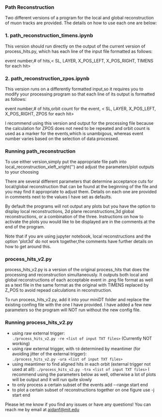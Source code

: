 ### Path Reconstruction
Two different versions of a program for the local and global reconstruction of muon tracks are provided. The details on how to use each one are below:

### 1. path_reconstruction_timens.ipynb

This version should run directly on the output of the current version of process_hits.py, which has each line of the input file formatted as follows:

  event number,# of hits,< SL, LAYER, X_POS_LEFT, X_POS_RIGHT, TIMENS for each hit>
  
### 2. path_reconstruction_zpos.ipynb

This version runs on a differently formatted input,so it requires you to modify your processing program so that each line of its output is formatted as follows:

  event number,# of hits,orbit count for the event, < SL, LAYER, X_POS_LEFT, X_POS_RIGHT, ZPOS for each hit> 
  
I recommend using this version and output for the processing file because the calculation for ZPOS does not need to be repeated and orbit count is used as a marker for the events,which is unambigous, whereas event number varies based on the selection of data processed.

### Running path_reconstruction
To use either version,simply put the appropriate file path into local_reconstruction_xleft_xright('<insert file path here>') and adjust the parameters/plot outputs to your choosing
  
There are several different parameters that determine acceptance cuts for local/global reconstruction that can be found at the beginning of the file and you may find it appropriate to adjust them. Details on each one are provided in comments next to the values I have set as defaults.

By default the programs will not output any plots but you have the option to display local reconstructions, 2d plane reconstructions,3d global reconstructions, or a combination of the three. Instructions on how to activate the plots you would like to be displayed are in the comments at the end of the program. 

Note that if you are using jupyter notebook, local reconstructions and the option 'plot3d' do not work together,the comments have further details on how to get around this.

### process_hits_v2.py
process_hits_v2.py is a version of the original process_hits that does the processing and reconstruction simultaneously. It outputs both local and global reconstructions of each acceptable event in .png file format as well as a text file in the same format as the original with TIMENS replaced by Z_POS to avoid repead calculations in reconstruction. 

To run process_hits_v2.py, add it into your miniDT folder and replace the existing confing file with the one I have provided. I have added a few new parameters so the program will NOT run without the new config file.

### Running process_hits_v2.py
   * using raw external trigger:  
     `./process_hits_v2.py -re <list of input TXT files>` (Currently NOT working)
   * using raw external trigger, with `t0` determined by meantimer (for avoiding jitter of the external trigger):  
     `./process_hits_v2.py -ura <list of input TXT files>`
   * using meantimer to find aligned hits in each orbit (external trigger not used at all):
     `./process_hits_v2.py -tra <list of input TXT files>`
     I recommend using the parameters below as well, otherwise a lot of plots will be output and it will run quite slowly
   * to only process a certain subset of the events add --range start end
   * to plot a certain subset of reconstructions together on one figure use -j start end

Please let me know if you find any issues or have any questions! You can reach me by email at aidanf@mit.edu
